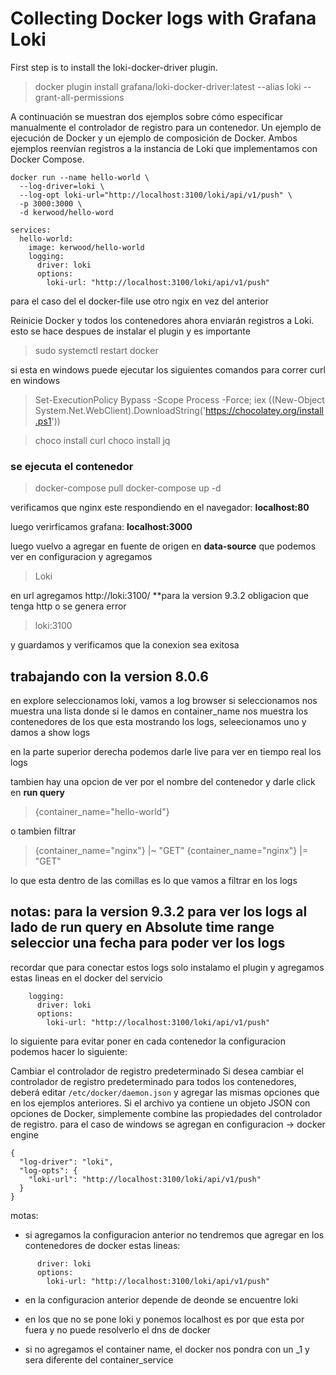 # Collecting Docker logs with Grafana Loki





First step is to install the loki-docker-driver plugin.

> docker plugin install grafana/loki-docker-driver:latest --alias loki --grant-all-permissions

A continuación se muestran dos ejemplos sobre cómo especificar manualmente el controlador de registro para un contenedor. Un ejemplo de ejecución de Docker y un ejemplo de composición de Docker. Ambos ejemplos reenvían registros a la instancia de Loki que implementamos con Docker Compose.

```
docker run --name hello-world \
  --log-driver=loki \
  --log-opt loki-url="http://localhost:3100/loki/api/v1/push" \
  -p 3000:3000 \
  -d kerwood/hello-word
```

```
services:
  hello-world:
    image: kerwood/hello-world
    logging:
      driver: loki
      options:
        loki-url: "http://localhost:3100/loki/api/v1/push"
```

para el caso del el docker-file use otro ngix en vez del anterior




Reinicie Docker y todos los contenedores ahora enviarán registros a Loki.
esto se hace despues de instalar el plugin y es importante

>sudo systemctl restart docker


si esta en windows puede ejecutar los siguientes comandos para correr curl en windows
> Set-ExecutionPolicy Bypass -Scope Process -Force; iex ((New-Object System.Net.WebClient).DownloadString('https://chocolatey.org/install.ps1'))

>choco install curl
>choco install jq 


### se ejecuta el contenedor

>docker-compose pull
>docker-compose up -d


verificamos que nginx este respondiendo en el navegador: **localhost:80**

luego verirficamos grafana: 
**localhost:3000**

luego vuelvo a agregar en fuente de origen en **data-source** que podemos ver en configuracion y agregamos 
>Loki

en url agregamos http://loki:3100/ **para la version 9.3.2 obligacion que tenga http o se genera error
>loki:3100


y guardamos y verificamos que la conexion sea exitosa

## trabajando con la version 8.0.6
en explore seleccionamos loki, vamos a log browser
si seleccionamos nos muestra una lista donde si le damos en container_name nos muestra los contenedores de los que esta mostrando los logs, seleecionamos uno y damos a show logs

en la parte superior derecha podemos darle live para ver en tiempo real los logs

tambien hay una opcion de ver por el nombre del contenedor y darle click en **run query**

>{container_name="hello-world"}

o tambien filtrar 

>{container_name="nginx"} |~ "GET"
>{container_name="nginx"} |= "GET"

lo que esta dentro de las comillas es lo que vamos a filtrar en los logs 

## notas: para la version 9.3.2 para ver los logs al lado de **run query** en **Absolute time range** seleccior una fecha para poder ver los logs

recordar que para conectar estos logs solo instalamo el plugin y agregamos estas lineas en el docker del servicio
```
    logging:
      driver: loki
      options:
        loki-url: "http://localhost:3100/loki/api/v1/push"
```

lo siguiente para evitar poner en cada contenedor la configuracion podemos hacer lo siguiente: 

Cambiar el controlador de registro predeterminado
Si desea cambiar el controlador de registro predeterminado para todos los contenedores, deberá editar `/etc/docker/daemon.json` y agregar las mismas opciones que en los ejemplos anteriores. Si el archivo ya contiene un objeto JSON con opciones de Docker, simplemente combine las propiedades del controlador de registro.
para el caso de windows se agregan en configuracion -> docker engine
```
{
  "log-driver": "loki",
  "log-opts": {
    "loki-url": "http://localhost:3100/loki/api/v1/push"
  }
}
```

motas: 

- si agregamos la configuracion anterior no tendremos que agregar en los contenedores de docker estas lineas:
``` 
      driver: loki
      options:
        loki-url: "http://localhost:3100/loki/api/v1/push"
```

- en la configuracion anterior depende de deonde se encuentre loki

- en los que no se pone loki y ponemos localhost es por que esta por fuera y no puede resolverlo el dns de docker


- si no agregamos el container name, el docker nos pondra con un _1 y sera diferente del container_service 